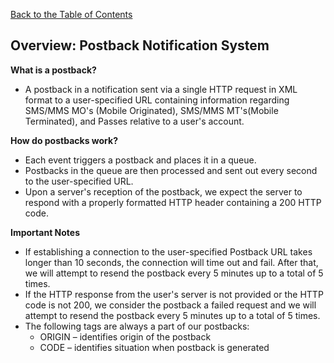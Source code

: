 <a href="/1.3/README.md">Back to the Table of Contents</a>
<h2>Overview: Postback Notification System</h2>

<strong>What is a postback?</strong>
<ul>
<li>A postback in a notification sent via a single HTTP request in XML format to a user-specified URL containing information regarding SMS/MMS MO's (Mobile Originated), SMS/MMS MT's(Mobile Terminated), and Passes relative to a user's account.</li>
</ul>

<strong>How do postbacks work?</strong>
<ul>
<li>Each event triggers a postback and places it in a queue.</li>
<li>Postbacks in the queue are then processed and sent out every second to the user-specified URL.</li>
<li>Upon a server's reception of the postback, we expect the server to respond with a properly formatted HTTP header containing a 200 HTTP code.</li>
</ul>

<strong>Important Notes</strong>
<ul>
<li>If establishing a connection to the user-specified Postback URL takes longer than 10 seconds, the connection will time out and fail.  After that, we will attempt to resend the postback every 5 minutes up to a total of 5 times.</li>
<li>If the HTTP response from the user's server is not provided or the HTTP code is not 200, we consider the postback a failed request and we will attempt to resend the postback every 5 minutes up to a total of 5 times.</li>
<li> The following tags are always a part of our postbacks:
  <ul>
  <li>ORIGIN &#8211; identifies origin of the postback</li>
  <li>CODE &#8211; identifies situation when postback is generated</li>
  </ul>
</ul>
